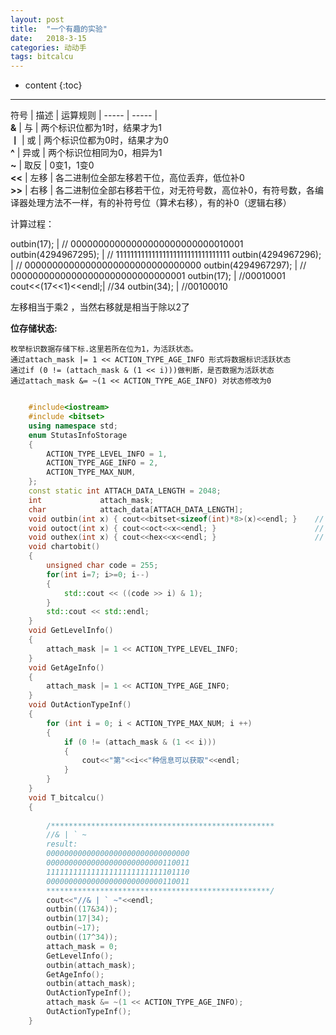 ```yaml
---
layout: post
title:  "一个有趣的实验"
date:   2018-3-15 
categories: 动动手
tags: bitcalcu
---
```

* content
{:toc}

---

符号		| 描述 	| 运算规则
| ----- | -----	|			 
**&** 	| 与    | 两个标识位都为1时，结果才为1					
**丨** 	| 或    | 两个标识位都为0时，结果才为0					 
**^** 	| 异或	| 两个标识位相同为0，相异为1					 
**~** 	| 取反 	| 0变1，1变0								 
**<<** 	| 左移 	| 各二进制位全部左移若干位，高位丢弃，低位补0	 
**>>** 	| 右移	| 各二进制位全部右移若干位，对无符号数，高位补0，有符号数，各编译器处理方法不一样，有的补符号位（算术右移），有的补0（逻辑右移）	


计算过程：

outbin(17);			|	// 00000000000000000000000000010001
outbin(4294967295);	|	// 11111111111111111111111111111111
outbin(4294967296);	|  	// 00000000000000000000000000000000
outbin(4294967297);	|	// 00000000000000000000000000000001
outbin(17);			|	//00010001
cout<<(17<<1)<<endl;|	//34
outbin(34);			|	//00100010








左移相当于乘2 ，当然右移就是相当于除以2了

**位存储状态:**

	枚举标识数据存储下标.这里若所在位为1，为活跃状态。
	通过attach_mask |= 1 << ACTION_TYPE_AGE_INFO 形式将数据标识活跃状态
	通过if (0 != (attach_mask & (1 << i)))做判断，是否数据为活跃状态
	通过attach_mask &= ~(1 << ACTION_TYPE_AGE_INFO) 对状态修改为0


```c++

	#include<iostream>
	#include <bitset>
	using namespace std;
	enum StutasInfoStorage
	{
		ACTION_TYPE_LEVEL_INFO = 1,
		ACTION_TYPE_AGE_INFO = 2,
		ACTION_TYPE_MAX_NUM,
	};
	const static int ATTACH_DATA_LENGTH = 2048;
	int				attach_mask;
	char			attach_data[ATTACH_DATA_LENGTH];
	void outbin(int x) { cout<<bitset<sizeof(int)*8>(x)<<endl; }	// 二进制输出 
	void outoct(int x) { cout<<oct<<x<<endl; }						// 八进制输出  
	void outhex(int x) { cout<<hex<<x<<endl; }						// 十六进制输出 
	void chartobit()
	{
		unsigned char code = 255; 
		for(int i=7; i>=0; i--) 
		{  
			std::cout << ((code >> i) & 1);      
		}  
		std::cout << std::endl; 
	}
	void GetLevelInfo()
	{
		attach_mask |= 1 << ACTION_TYPE_LEVEL_INFO;  
	}
	void GetAgeInfo()
	{
		attach_mask |= 1 << ACTION_TYPE_AGE_INFO;
	}
	void OutActionTypeInf()
	{
		for (int i = 0; i < ACTION_TYPE_MAX_NUM; i ++)
		{
			if (0 != (attach_mask & (1 << i)))
			{
				cout<<"第"<<i<<"种信息可以获取"<<endl;
			}
		}
	}
	void T_bitcalcu()
	{	
	
		/**************************************************
		//& | ` ~	
		result:
		00000000000000000000000000000000
		00000000000000000000000000110011
		11111111111111111111111111101110
		00000000000000000000000000110011
		**************************************************/
		cout<<"//& | ` ~"<<endl;
		outbin((17&34));		
		outbin(17|34);
		outbin(~17);
		outbin((17^34));
		attach_mask = 0;
		GetLevelInfo();
		outbin(attach_mask);
		GetAgeInfo();
		outbin(attach_mask);
		OutActionTypeInf();
		attach_mask &= ~(1 << ACTION_TYPE_AGE_INFO);
		OutActionTypeInf();
	}
```